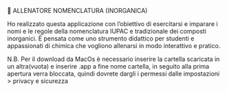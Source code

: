 🧪 ALLENATORE NOMENCLATURA (INORGANICA)

Ho realizzato questa applicazione con l’obiettivo di esercitarsi e imparare i nomi e le regole della nomenclatura IUPAC e tradizionale dei composti inorganici.
È pensata come uno strumento didattico per studenti e appassionati di chimica che vogliono allenarsi in modo interattivo e pratico.

N.B.
Per il download da MacOs è necessario inserire la cartella scaricata in un altra(vuota) e inserire .app a fine nome cartella, in seguito alla prima apertura
verra bloccata, quindi dovrete dargli i permessi dalle impostazioni > privacy e sicurezza

